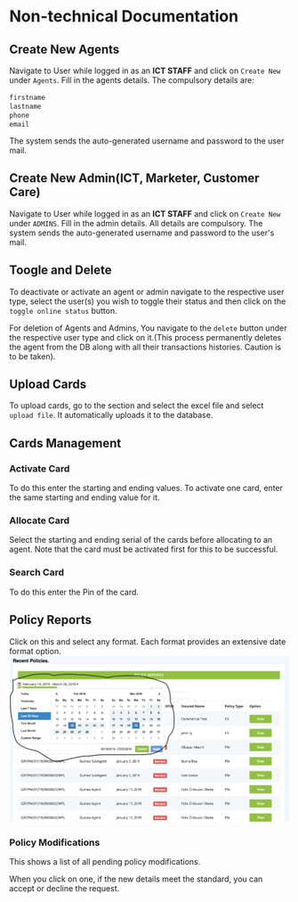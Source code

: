

# Non-technical Documentation

## Create New Agents
Navigate to User while logged in as an **ICT STAFF** and click on `Create New` under `Agents`. Fill in the agents details.
The compulsory details are:

    firstname
    lastname
    phone
    email
The system sends the auto-generated username and password to the user mail. 

## Create New Admin(ICT, Marketer, Customer Care)
Navigate to User while logged in as an **ICT STAFF** and click on `Create New` under `ADMINS`. Fill in the admin details.
All details are compulsory.
The system sends the auto-generated username and password to the user's mail. 

## Toogle and Delete
To deactivate or activate an agent or admin navigate to the respective user type, select the user(s) you wish to toggle their status and then click on the `toggle online status` button. 

For deletion of Agents and Admins, You navigate to the `delete` button under the respective user type and click on it.(This process permanently deletes the agent from the DB along with all their transactions histories. Caution is to be taken).

## Upload Cards
To upload cards, go to the section and select the excel file and select `upload file`. 
It automatically uploads it to the database.

## Cards Management
### Activate Card
To do this enter the starting and ending values.
To activate one card, enter the same starting and ending value for it.

### Allocate Card 
Select the starting and ending serial of the cards before allocating to an agent. Note that the card must be activated first for this to be successful.

### Search Card
To do this enter the Pin of the card. 

## Policy Reports
Click on this and select any format. Each format provides an extensive date format option.
![date](img/date.png)

### Policy Modifications
This shows a list of all pending policy modifications. 

When you click on one, if the new details meet the standard, you can accept or decline the request.
